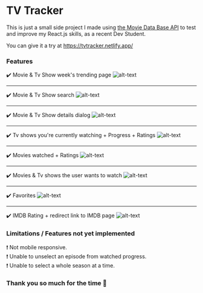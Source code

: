 # **TV Tracker**
This is just a small side project I made using [the Movie Data Base API](https://www.themoviedb.org/documentation/api) to test and improve my React.js skills, as a recent Dev Student.

You can give it a try at https://tvtracker.netlify.app/

### Features
✔️ Movie & Tv Show  week's trending page
![alt-text](https://imgur.com/lMgDbIm.gif)
___

✔️ Movie & Tv Show search 
![alt-text](https://imgur.com/9Rm0yHP.gif)
___

✔️ Movie & Tv Show  details dialog
![alt-text](https://imgur.com/TWddLUJ.gif)
___

✔️ Tv shows you're currently watching + Progress + Ratings
![alt-text](https://imgur.com/eTVlAGT.gif)
___

✔️ Movies watched + Ratings
![alt-text](https://imgur.com/hvneKtL.gif)
___

✔️ Movies & Tv shows the user wants to watch 
![alt-text](https://imgur.com/uqt11em.gif)
___

✔️ Favorites
![alt-text](https://imgur.com/nXW3kBh.gif)
___

✔️ IMDB Rating + redirect link to IMDB page
![alt-text](https://imgur.com/EdMDOJY.gif)

### Limitations / Features not yet implemented

❗ Not mobile responsive.   
❗ Unable to unselect an episode from watched progress.   
❗ Unable to select a whole season at a time.   

### Thank you so much for the time 🙋